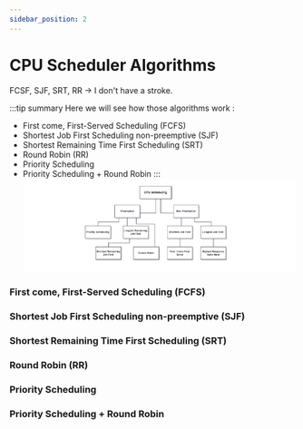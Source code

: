 ```yaml
---
sidebar_position: 2
---
```

# CPU Scheduler Algorithms

FCSF, SJF, SRT, RR -> I don't have a stroke.

:::tip summary
Here we will see how those algorithms work :
- First come, First-Served Scheduling (FCFS)
- Shortest Job First Scheduling non-preemptive (SJF)
- Shortest Remaining Time First Scheduling (SRT)
- Round Robin (RR)
- Priority Scheduling
- Priority Scheduling + Round Robin
:::
![img.png](media/algorithms_scheduler.png)
### First come, First-Served Scheduling (FCFS)

### Shortest Job First Scheduling non-preemptive (SJF)

### Shortest Remaining Time First Scheduling (SRT)

### Round Robin (RR)

### Priority Scheduling

### Priority Scheduling + Round Robin